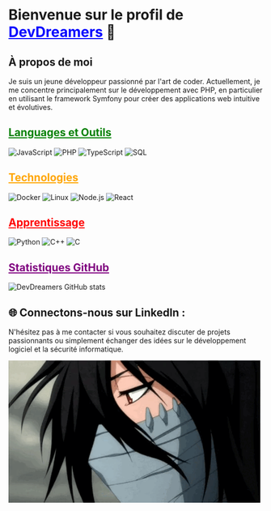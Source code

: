 # Bienvenue sur le profil de <span style="color:blue;text-decoration:underline;">**DevDreamers**</span> 🚀

## À propos de moi

Je suis un jeune développeur passionné par l'art de coder. Actuellement, je me concentre principalement sur le développement avec PHP, en particulier en utilisant le framework Symfony pour créer des applications web intuitive et évolutives.

## <span style="color:green;text-decoration:underline;">Languages et Outils</span>

![JavaScript](https://img.shields.io/badge/-JavaScript-000?&logo=JavaScript)
![PHP](https://img.shields.io/badge/-PHP-000?&logo=PHP)
![TypeScript](https://img.shields.io/badge/-TypeScript-000?&logo=TypeScript)
![SQL](https://img.shields.io/badge/-SQL-000?&logo=MySQL)

## <span style="color:orange;text-decoration:underline;">Technologies</span>

![Docker](https://img.shields.io/badge/-Docker-000?&logo=Docker)
![Linux](https://img.shields.io/badge/-Linux-000?&logo=Linux)
![Node.js](https://img.shields.io/badge/-Node.js-000?&logo=node.js)
![React](https://img.shields.io/badge/-React-000?&logo=React)

## <span style="color:red;text-decoration:underline;">Apprentissage</span>

![Python](https://img.shields.io/badge/-Python-000?&logo=Python)
![C++](https://img.shields.io/badge/-C++-000?&logo=c%2b%2b&logoColor=00599C)
![C](https://img.shields.io/badge/-C-000?&logo=C)

## <span style="color:purple;text-decoration:underline;">Statistiques GitHub</span>

![DevDreamers GitHub stats](https://github-readme-stats.vercel.app/api?username=rani30100&show_icons=true&theme=radical)

## 🌐 Connectons-nous sur LinkedIn :

N'hésitez pas à me contacter si vous souhaitez discuter de projets passionnants ou simplement échanger des idées sur le développement logiciel et la sécurité informatique.

![Ichigo GIF](https://github.com/rani30100/rani30100/blob/main/Ichigo.gif)
